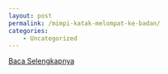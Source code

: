 ```yaml
---
layout: post
permalink: /mimpi-katak-melompat-ke-badan/
categories:
    - Uncategorized
---
```


[Baca Selengkapnya](/03)